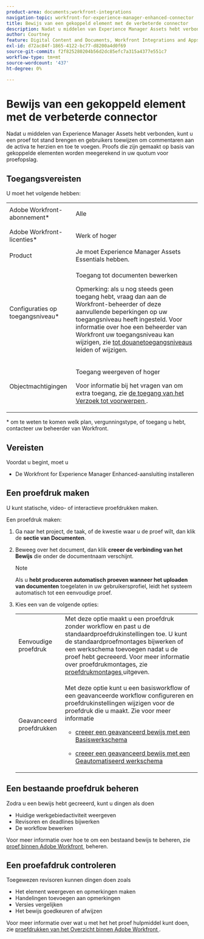 ```yaml
---
product-area: documents;workfront-integrations
navigation-topic: workfront-for-experience-manager-enhanced-connector
title: Bewijs van een gekoppeld element met de verbeterde connector
description: Nadat u middelen van Experience Manager Assets hebt verbonden, kunt u een proef tot stand brengen en gebruikers toewijzen om commentaren aan de activa te herzien en toe te voegen.
author: Courtney
feature: Digital Content and Documents, Workfront Integrations and Apps
exl-id: d72ac84f-1865-4122-bc77-d8200a4d0f69
source-git-commit: f2f825280204b56d2dc85efc7a315a4377e551c7
workflow-type: tm+mt
source-wordcount: '437'
ht-degree: 0%

---
```


# Bewijs van een gekoppeld element met de verbeterde connector

Nadat u middelen van Experience Manager Assets hebt verbonden, kunt u een proef tot stand brengen en gebruikers toewijzen om commentaren aan de activa te herzien en toe te voegen. Proofs die zijn gemaakt op basis van gekoppelde elementen worden meegerekend in uw quotum voor proefopslag.

## Toegangsvereisten

U moet het volgende hebben:

<table style="table-layout:auto"> 
 <col> 
 <col> 
 <tbody> 
  <tr> 
   <td role="rowheader">Adobe Workfront-abonnement*</td> 
   <td> <p> Alle</p> </td> 
  </tr> 
  <tr> 
   <td role="rowheader">Adobe Workfront-licenties*</td> 
   <td> <p>Werk of hoger</p> </td> 
  </tr> 
  <tr> 
   <td role="rowheader">Product</td> 
   <td>Je moet Experience Manager Assets Essentials hebben.</td> 
  </tr> 
  <tr> 
   <td role="rowheader">Configuraties op toegangsniveau*</td> 
   <td> <p>Toegang tot documenten bewerken</p> <p>Opmerking: als u nog steeds geen toegang hebt, vraag dan aan de Workfront-beheerder of deze aanvullende beperkingen op uw toegangsniveau heeft ingesteld. Voor informatie over hoe een beheerder van Workfront uw toegangsniveau kan wijzigen, zie <a href="../../../administration-and-setup/add-users/configure-and-grant-access/create-modify-access-levels.md" class="MCXref xref"> tot douanetoegangsniveaus </a> leiden of wijzigen.</p> </td> 
  </tr> 
  <tr> 
   <td role="rowheader">Objectmachtigingen</td> 
   <td> <p>Toegang weergeven of hoger</p> <p>Voor informatie bij het vragen van om extra toegang, zie <a href="../../../workfront-basics/grant-and-request-access-to-objects/request-access.md" class="MCXref xref"> de toegang van het Verzoek tot voorwerpen </a>.</p> </td> 
  </tr> 
 </tbody> 
</table>

&#42; om te weten te komen welk plan, vergunningstype, of toegang u hebt, contacteer uw beheerder van Workfront.

## Vereisten

Voordat u begint, moet u

* De Workfront for Experience Manager Enhanced-aansluiting installeren

## Een proefdruk maken

U kunt statische, video- of interactieve proefdrukken maken.

Een proefdruk maken:

1. Ga naar het project, de taak, of de kwestie waar u de proef wilt, dan klik de **sectie van Documenten**.
1. Beweeg over het document, dan klik **creeer de verbinding van het Bewijs** die onder de documentnaam verschijnt.

   >[!NOTE]
   >
   >Als u **hebt produceren automatisch proeven wanneer het uploaden van documenten** toegelaten in uw gebruikersprofiel, leidt het systeem automatisch tot een eenvoudige proef.

1. Kies een van de volgende opties:

   <table style="table-layout:auto"> 
    <col> 
    <col> 
    <tbody> 
     <tr> 
      <td role="rowheader">Eenvoudige proefdruk</td> 
      <td>Met deze optie maakt u een proefdruk zonder workflow en past u de standaardproefdrukinstellingen toe. U kunt de standaardproefmontages bijwerken of een werkschema toevoegen nadat u de proef hebt gecreeerd. Voor meer informatie over proefdrukmontages, zie <a href="../../../review-and-approve-work/proofing/managing-proofs-within-workfront/edit-proof-settings.md" class="MCXref xref"> proefdrukmontages </a> uitgeven.</td> 
     </tr> 
     <tr> 
      <td role="rowheader">Geavanceerd proefdrukken</td> 
      <td> <p>Met deze optie kunt u een basisworkflow of een geavanceerde workflow configureren en proefdrukinstellingen wijzigen voor de proefdruk die u maakt. Zie voor meer informatie </p> 
       <ul> 
        <li> <p><a href="../../../review-and-approve-work/proofing/creating-proofs-within-workfront/configure-basic-proof-workflow.md" class="MCXref xref"> creeer een geavanceerd bewijs met een Basiswerkschema </a> </p> </li> 
        <li> <p><a href="../../../review-and-approve-work/proofing/creating-proofs-within-workfront/create-automated-proof-workflow.md" class="MCXref xref"> creeer een geavanceerd bewijs met een Geautomatiseerd werkschema </a> </p> </li> 
       </ul> </td> 
     </tr> 
    </tbody> 
   </table>

## Een bestaande proefdruk beheren

Zodra u een bewijs hebt gecreeerd, kunt u dingen als doen

* Huidige werkgebiedactiviteit weergeven
* Revisoren en deadlines bijwerken
* De workflow bewerken

Voor meer informatie over hoe te om een bestaand bewijs te beheren, zie [&#x200B; proef binnen Adobe Workfront &#x200B;](../../../review-and-approve-work/proofing/managing-proofs-within-workfront/manage-proofs-in-wf.md) beheren.

## Een proefafdruk controleren

Toegewezen revisoren kunnen dingen doen zoals

* Het element weergeven en opmerkingen maken
* Handelingen toevoegen aan opmerkingen
* Versies vergelijken
* Het bewijs goedkeuren of afwijzen

Voor meer informatie over wat u met het het proef hulpmiddel kunt doen, zie [&#x200B; proefdrukken van het Overzicht binnen Adobe Workfront &#x200B;](../../../review-and-approve-work/proofing/reviewing-proofs-within-workfront/review-proofs-in-wf.md).
